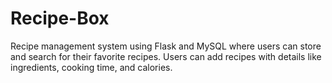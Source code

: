 # Recipe-Box

Recipe management system using Flask and MySQL where users can store and search for their favorite recipes. 
Users can add recipes with details like ingredients, cooking time, and calories. 


